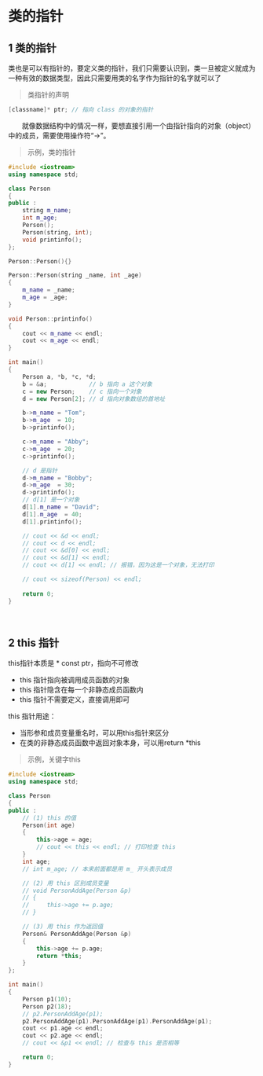 


&emsp;
# 类的指针
## 1 类的指针
类也是可以有指针的，要定义类的指针，我们只需要认识到，类一旦被定义就成为一种有效的数据类型，因此只需要用类的名字作为指针的名字就可以了
>类指针的声明
```c++
[classname]* ptr; // 指向 class 的对象的指针
```
&emsp;&emsp;就像数据结构中的情况一样，要想直接引用一个由指针指向的对象（object）中的成员，需要使用操作符“->”。

>示例，类的指针
```c++
#include <iostream>
using namespace std;

class Person
{
public :
    string m_name;
    int m_age;
    Person();
    Person(string, int);
    void printinfo();
};

Person::Person(){}

Person::Person(string _name, int _age)
{
    m_name = _name;
    m_age = _age;
}

void Person::printinfo()
{
    cout << m_name << endl;
    cout << m_age << endl;
}

int main()
{
    Person a, *b, *c, *d;
    b = &a;            // b 指向 a 这个对象
    c = new Person;    // c 指向一个对象
    d = new Person[2]; // d 指向对象数组的首地址

    b->m_name = "Tom";
    b->m_age  = 10;
    b->printinfo();

    c->m_name = "Abby";
    c->m_age  = 20;
    c->printinfo();

    // d 是指针
    d->m_name = "Bobby";
    d->m_age  = 30;
    d->printinfo();
    // d[1] 是一个对象
    d[1].m_name = "David";
    d[1].m_age  = 40;
    d[1].printinfo();

    // cout << &d << endl;
    // cout << d << endl;
    // cout << &d[0] << endl;
    // cout << &d[1] << endl;
    // cout << d[1] << endl; // 报错，因为这是一个对象，无法打印

    // cout << sizeof(Person) << endl;
    
    return 0;
}
```


&emsp;
## 2 this 指针
this指针本质是 * const ptr，指向不可修改
- this 指针指向被调用成员函数的对象
- this 指针隐含在每一个非静态成员函数内
- this 指针不需要定义，直接调用即可

this 指针用途：
- 当形参和成员变量重名时，可以用this指针来区分
- 在类的非静态成员函数中返回对象本身，可以用return *this

>示例，关键字this
```c++
#include <iostream>
using namespace std;

class Person
{
public :
    // (1) this 的值
    Person(int age)
    {
        this->age = age;
        // cout << this << endl; // 打印检查 this
    }
    int age;
    // int m_age; // 本来前面都是用 m_ 开头表示成员

    // (2) 用 this 区别成员变量
    // void PersonAddAge(Person &p)
    // {
    //     this->age += p.age;
    // }

    // (3) 用 this 作为返回值
    Person& PersonAddAge(Person &p)
    {
        this->age += p.age;
        return *this;
    }
};

int main()
{
    Person p1(10);
    Person p2(18);
    // p2.PersonAddAge(p1);
    p2.PersonAddAge(p1).PersonAddAge(p1).PersonAddAge(p1);
    cout << p1.age << endl;
    cout << p2.age << endl;
    // cout << &p1 << endl; // 检查与 this 是否相等

    return 0;
}
```
